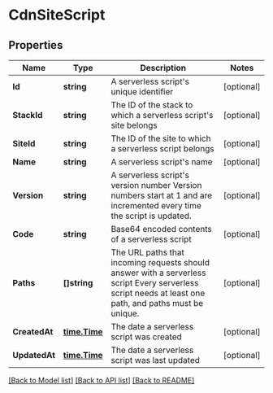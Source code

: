 # CdnSiteScript

## Properties

Name | Type | Description | Notes
------------ | ------------- | ------------- | -------------
**Id** | **string** | A serverless script&#39;s unique identifier | [optional] 
**StackId** | **string** | The ID of the stack to which a serverless script&#39;s site belongs | [optional] 
**SiteId** | **string** | The ID of the site to which a serverless script belongs | [optional] 
**Name** | **string** | A serverless script&#39;s name | [optional] 
**Version** | **string** | A serverless script&#39;s version number  Version numbers start at 1 and are incremented every time the script is updated. | [optional] 
**Code** | **string** | Base64 encoded contents of a serverless script | [optional] 
**Paths** | **[]string** | The URL paths that incoming requests should answer with a serverless script  Every serverless script needs at least one path, and paths must be unique. | [optional] 
**CreatedAt** | [**time.Time**](time.Time.md) | The date a serverless script was created | [optional] 
**UpdatedAt** | [**time.Time**](time.Time.md) | The date a serverless script was last updated | [optional] 

[[Back to Model list]](../README.md#documentation-for-models) [[Back to API list]](../README.md#documentation-for-api-endpoints) [[Back to README]](../README.md)


